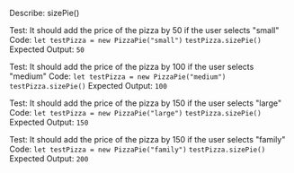Describe: sizePie()

Test: It should add the price of the pizza by 50 if the user selects "small"
Code: 
`let testPizza = new PizzaPie("small")`
`testPizza.sizePie()`
Expected Output: `50`

Test: It should add the price of the pizza by 100 if the user selects "medium"
Code: 
`let testPizza = new PizzaPie("medium")`
`testPizza.sizePie()`
Expected Output: `100`

Test: It should add the price of the pizza by 150 if the user selects "large"
Code: 
`let testPizza = new PizzaPie("large")`
`testPizza.sizePie()`
Expected Output: `150`

Test: It should add the price of the pizza by 150 if the user selects "family"
Code: 
`let testPizza = new PizzaPie("family")`
`testPizza.sizePie()`
Expected Output: `200`